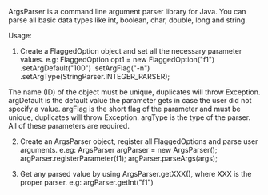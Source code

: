 ArgsParser is a command line argument parser library for Java.
You can parse all basic data types like int, boolean, char, double, long and string.

Usage:
1) Create a FlaggedOption object and set all the necessary parameter values.
e.g: 
		FlaggedOption opt1 = new FlaggedOption("f1")
				.setArgDefault("100") 
				.setArgFlag("-n")
				.setArgType(StringParser.INTEGER_PARSER);

The name (ID) of the object must be unique, duplicates will throw Exception.
argDefault is the default value the parameter gets in case the user did not specify a value.
argFlag is the short flag of the parameter and must be unique, duplicates will throw Exception.
argType is the type of the parser.
All of these parameters are required.

2) Create an ArgsParser object, register all FlaggedOptions and parse user arguments.
e.eg:
		ArgsParser argParser = new ArgsParser();
		argParser.registerParameter(f1);
		argParser.parseArgs(args);
		
3) Get any parsed value by using ArgsParser.getXXX(), where XXX is the proper parser.
e.g:
        argParser.getInt("f1")
        